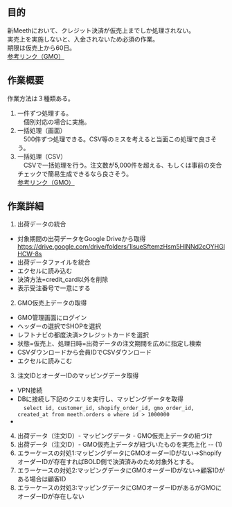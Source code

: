 ## 目的
新Meethにおいて、クレジット決済が仮売上までしか処理されない。  
実売上を実施しないと、入金されないため必須の作業。  
期限は仮売上から60日。  
[参考リンク（GMO）](https://faq.gmo-pg.com/service/Detail.aspx?id=2146)

## 作業概要
作業方法は３種類ある。
1. 一件ずつ処理する。  
　個別対応の場合に実施。
2. 一括処理（画面）  
　500件ずつ処理できる。CSV等のミスを考えると当面この処理で良さそう。
3. 一括処理（CSV）  
　CSVで一括処理を行う。注文数が5,000件を超える、もしくは事前の突合チェックで簡易生成できるなら良さそう。  
[参考リンク（GMO）](https://faq.gmo-pg.com/service/Detail.aspx?id=950)

## 作業詳細
1. 出荷データの統合
* 対象期間の出荷データをGoogle Driveから取得
 https://drive.google.com/drive/folders/1lsueSftemzHsm5HINNd2cOYHGlHCW-8s
* 出荷データファイルを統合
* エクセルに読み込む
* 決済方法=credit_card以外を削除
* 表示受注番号で一意にする
2. GMO仮売上データの取得
* GMO管理画面にログイン
* ヘッダーの選択でSHOPを選択
* レフトナビの都度決済>クレジットカードを選択
* 状態=仮売上、処理日時=出荷データの注文期間を広めに指定し検索
* CSVダウンロードから会員IDでCSVダウンロード
* エクセルに読みこむ
3. 注文IDとオーダーIDのマッピングデータ取得
* VPN接続
* DBに接続し下記のクエリを実行し、マッピングデータを取得  
　`select id, customer_id, shopify_order_id, gmo_order_id, created_at from meeth.orders o where id > 1000000`  
* 
4. 出荷データ（注文ID）- マッピングデータ - GMO仮売上データの紐づけ
5. 出荷データ（注文ID）- GMO仮売上データが紐づいたものを実売上化 -- (1)
6. エラーケースの対処1:マッピングデータにGMOオーダーIDがない→ShopifyオーダーIDが存在すればBOLD側で決済済みのため対象外とする。
7. エラーケースの対処2:マッピングデータにGMOオーダーIDがない→顧客IDがある場合は顧客ID
8. エラーケースの対処3:マッピングデータにGMOオーダーIDがあるがGMOにオーダーIDが存在しない

